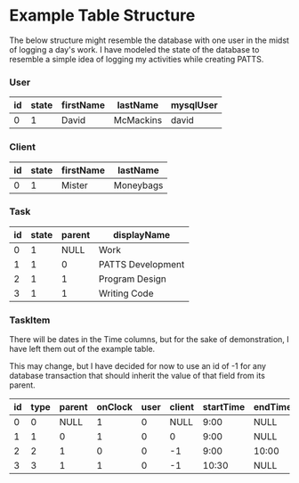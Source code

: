 Example Table Structure
=======================

The below structure might resemble the database with one user in the midst of
logging a day's work. I have modeled the state of the database to resemble a
simple idea of logging my activities while creating PATTS.

### User

id  | state | firstName | lastName  | mysqlUser
--- | ----- | --------- | --------- | ---------
0   | 1     | David     | McMackins | david

### Client

id  | state | firstName | lastName
--- | ----- | --------- | ---------
0   | 1     | Mister    | Moneybags

### Task

id  | state | parent | displayName
--- | ----- | ------ | -----------------
0   | 1     | NULL   | Work
1   | 1     | 0      | PATTS Development
2   | 1     | 1      | Program Design
3   | 1     | 1      | Writing Code

### TaskItem

There will be dates in the Time columns, but for the sake of demonstration, I
have left them out of the example table.

This may change, but I have decided for now to use an id of -1 for any 
database transaction that should inherit the value of that field from its 
parent.

id  | type | parent | onClock | user | client | startTime | endTime
--- | ---- | ------ | ------- | ---- | ------ | --------- | -------
0   | 0    | NULL   | 1       | 0    | NULL   | 9:00      | NULL
1   | 1    | 0      | 1       | 0    | 0      | 9:00      | NULL
2   | 2    | 1      | 0       | 0    | -1     | 9:00      | 10:00
3   | 3    | 1      | 1       | 0    | -1     | 10:30     | NULL

